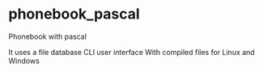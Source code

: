# phonebook_pascal
Phonebook with pascal

It uses a file database
CLI user interface
With compiled files for Linux and Windows

